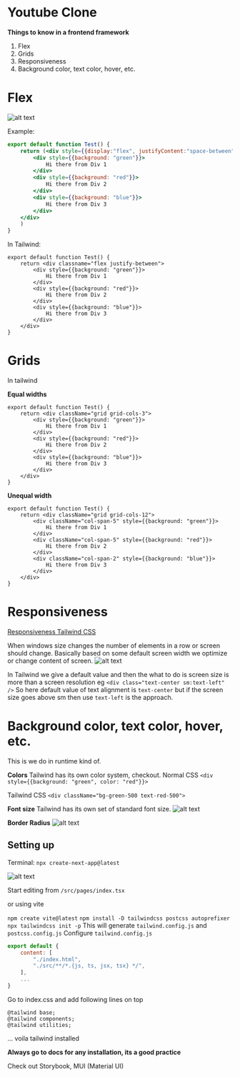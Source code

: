 # Youtube Clone

**Things to know in a frontend framework**
1. Flex
2. Grids
3. Responsiveness
4. Background color, text color, hover, etc.

# Flex
![alt text](./Images/image.png)

Example:
```jsx
export default function Test() {
    return (<div style={{display:"flex", justifyContent:"space-between"}}>
        <div style={{background: "green"}}>
            Hi there from Div 1
        </div>
        <div style={{background: "red"}}>
            Hi there from Div 2
        </div>
        <div style={{background: "blue"}}>
            Hi there from Div 3
        </div>
    </div> 
    )
}
```

In Tailwind:
```tsx
export default function Test() {
    return <div classname="flex justify-between">
        <div style={{background: "green"}}>
            Hi there from Div 1
        </div>
        <div style={{background: "red"}}>
            Hi there from Div 2
        </div>
        <div style={{background: "blue"}}>
            Hi there from Div 3
        </div>
    </div> 
}
```

# Grids
In tailwind

**Equal widths**
```tsx
export default function Test() {
    return <div className="grid grid-cols-3">
        <div style={{background: "green"}}>
            Hi there from Div 1
        </div>
        <div style={{background: "red"}}>
            Hi there from Div 2
        </div>
        <div style={{background: "blue"}}>
            Hi there from Div 3
        </div>
    </div>
}
```

**Unequal width**
```tsx
export default function Test() {
    return <div className="grid grid-cols-12">
        <div className="col-span-5" style={{background: "green"}}>
            Hi there from Div 1
        </div>
        <div className="col-span-5" style={{background: "red"}}>
            Hi there from Div 2
        </div>
        <div className="col-span-2" style={{background: "blue"}}>
            Hi there from Div 3
        </div>
    </div>
}
```

# Responsiveness
[Responsiveness Tailwind CSS](`https://tailwindcss.com/docs/responsive-design`)

When windows size changes the number of elements in a row or screen should change.
Basically based on some default screen width we optimize or change content of screen.
![alt text](./Images/image2.png)

In Tailwind we give a default value and then the what to do is screen size is more than a screen resolution
eg `<div class="text-center sm:text-left" />`
So here default value of text alignment is `text-center` but if the screen size goes above sm then use `text-left` is the approach.


# Background color, text color, hover, etc.
This is we do in runtime kind of.

**Colors**
Tailwind has its own color system, checkout.
Normal CSS
`<div style={{background: "green", color: "red"}}>`

Tailwind CSS
`<div className="bg-green-500 text-red-500">`

**Font size**
Tailwind has its own set of standard font size.
![alt text](./Images/image3.png)

**Border Radius**
![alt text](./Images/image4.png)


## Setting up
Terminal: `npx create-next-app@latest`

![alt text](./Images/image6.png)

Start editing from `/src/pages/index.tsx`

or using vite  

`npm create vite@latest`
`npm install -D tailwindcss postcss autoprefixer`
`npx tailwindcss init -p` This will generate `tailwind.config.js` and `postcss.config.js`
Configure `tailwind.config.js`
```js
export default {
    content: [
        "./index.html",
        "./src/**/*.{js, ts, jsx, tsx} */",
    ],
    ...
}
```
Go to index.css and add following lines on top
```
@tailwind base;
@tailwind components;
@tailwind utilities;
```

... voila tailwind installed

**Always go to docs for any installation, its a good practice**


Check out Storybook, MUI (Material UI)